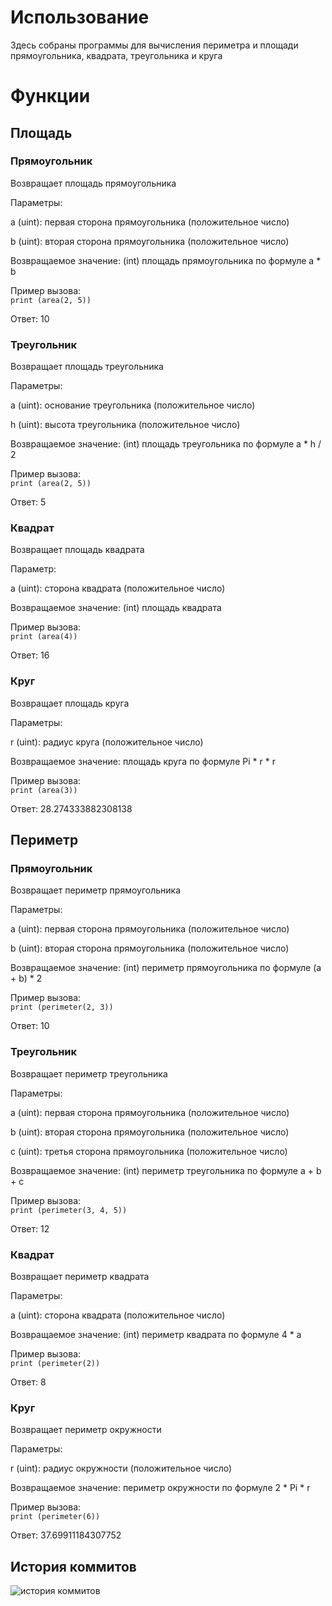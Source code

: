 

# Использование 
Здесь собраны программы для вычисления периметра и площади прямоугольника, квадрата, треугольника и круга
# Функции 
 ## Площадь 
### Прямоугольник

   Возвращает площадь прямоугольника

Параметры:

a (uint): первая сторона прямоугольника (положительное число)

b (uint): вторая сторона прямоугольника (положительное число)

Возвращаемое значение: (int) площадь прямоугольника по формуле a * b

Пример вызова:  
```print (area(2, 5))```

Ответ: 10

 


### Треугольник 

 Возвращает площадь треугольника

Параметры:

a (uint): основание треугольника (положительное число)

h (uint): высота треугольника (положительное число)

Возвращаемое значение: (int) площадь треугольника по формуле a * h / 2

Пример вызова:  
```print (area(2, 5))```

Ответ: 5

 
### Квадрат 

   Возвращает площадь квадрата

Параметр:

a (uint): сторона квадрата (положительное число)

Возвращаемое значение:  (int) площадь квадрата

Пример вызова:  
```print (area(4))```

Ответ: 16

### Круг 
 Возвращает площадь круга

Параметры:

r (uint): радиус круга (положительное число)

Возвращаемое значение: площадь круга по формуле Pi * r * r

Пример вызова:  
```print (area(3))```

Ответ: 28.274333882308138

## Периметр

### Прямоугольник 

    
Возвращает периметр прямоугольника

Параметры: 

a (uint): первая сторона прямоугольника (положительное число)

b (uint): вторая сторона прямоугольника (положительное число)

Возвращаемое значение: (int) периметр прямоугольника по формуле  (a + b) * 2

Пример вызова:  
```print (perimeter(2, 3))```

Ответ: 10



### Треугольник 
Возвращает периметр треугольника

Параметры:

a (uint): первая сторона прямоугольника (положительное число)

b (uint): вторая сторона прямоугольника (положительное число)

c (uint): третья сторона прямоугольника (положительное число)

Возвращаемое значение: (int) периметр треугольника по формуле a + b + c

Пример вызова:  
```print (perimeter(3, 4, 5))```

Ответ: 12


### Квадрат 

 Возвращает периметр квадрата

  Параметры: 
  
a (uint): сторона квадрата (положительное число)

  Возвращаемое значение: (int) периметр квадрата по формуле 4 * a


Пример вызова:  
```print (perimeter(2))```

Ответ: 8




### Круг 

 Возвращает периметр окружности

   Параметры:
   
r (uint): радиус окружности (положительное число)

   Возвращаемое значение: периметр окружности по формуле 2 * Pi * r 
   

Пример вызова:  
```print (perimeter(6))```

Ответ: 37.69911184307752



## История коммитов

![история коммитов](C:\Users\MB\Lab1geom\pict.png)

